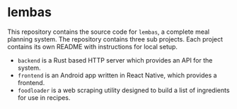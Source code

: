 # lembas

This repository contains the source code for `lembas`, a complete meal planning system. The repository contains three sub projects. Each project contains its own README with instructions for local setup.

- `backend` is a Rust based HTTP server which provides an API for the system.
- `frontend` is an Android app written in React Native, which provides a frontend.
- `foodloader` is a web scraping utility designed to build a list of ingredients for use in recipes.
